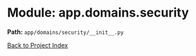 # Module: app.domains.security

**Path:** `app/domains/security/__init__.py`

[Back to Project Index](../../../../index.md)
